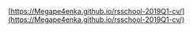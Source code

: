 [https://Megape4enka.github.io/rsschool-2019Q1-cv/](https://Megape4enka.github.io/rsschool-2019Q1-cv/)
